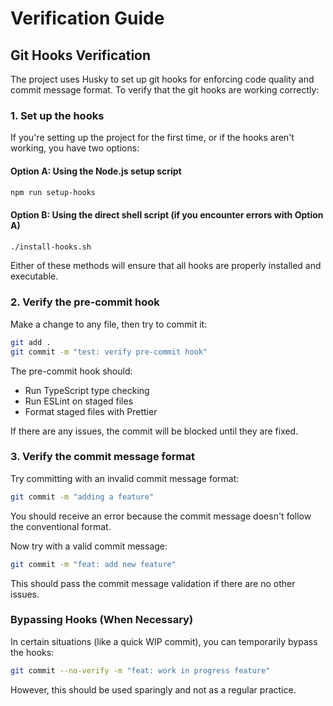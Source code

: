 # Verification Guide

## Git Hooks Verification

The project uses Husky to set up git hooks for enforcing code quality and commit message format. To verify that the git hooks are working correctly:

### 1. Set up the hooks

If you're setting up the project for the first time, or if the hooks aren't working, you have two options:

#### Option A: Using the Node.js setup script
```bash
npm run setup-hooks
```

#### Option B: Using the direct shell script (if you encounter errors with Option A)
```bash
./install-hooks.sh
```

Either of these methods will ensure that all hooks are properly installed and executable.

### 2. Verify the pre-commit hook

Make a change to any file, then try to commit it:

```bash
git add .
git commit -m "test: verify pre-commit hook"
```

The pre-commit hook should:
- Run TypeScript type checking
- Run ESLint on staged files
- Format staged files with Prettier

If there are any issues, the commit will be blocked until they are fixed.

### 3. Verify the commit message format

Try committing with an invalid commit message format:

```bash
git commit -m "adding a feature"
```

You should receive an error because the commit message doesn't follow the conventional format.

Now try with a valid commit message:

```bash
git commit -m "feat: add new feature"
```

This should pass the commit message validation if there are no other issues.

### Bypassing Hooks (When Necessary)

In certain situations (like a quick WIP commit), you can temporarily bypass the hooks:

```bash
git commit --no-verify -m "feat: work in progress feature"
```

However, this should be used sparingly and not as a regular practice. 